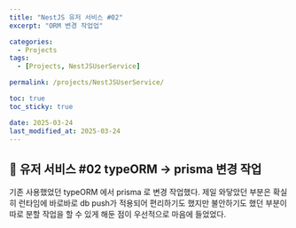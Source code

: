 ```yaml
---
title: "NestJS 유저 서비스 #02"
excerpt: "ORM 변경 작업업"

categories:
  - Projects
tags:
  - [Projects, NestJSUserService]

permalink: /projects/NestJSUserService/

toc: true
toc_sticky: true

date: 2025-03-24
last_modified_at: 2025-03-24
---
```


## 🧸 유저 서비스 #02 typeORM -> prisma 변경 작업

기존 사용했었던 typeORM 에서 prisma 로 변경 작업했다.
제일 와닿았던 부분은 확실히 런타임에 바로바로 db push가 적용되어 편리하기도 했지만 불안하기도 했던 부분이 따로 분할 작업을 할 수 있게 해둔 점이 우선적으로 마음에 들었었다. 
